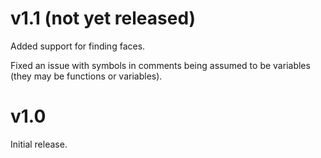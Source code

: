 # v1.1 (not yet released)

Added support for finding faces.

Fixed an issue with symbols in comments being assumed to be variables
(they may be functions or variables).

# v1.0

Initial release.
